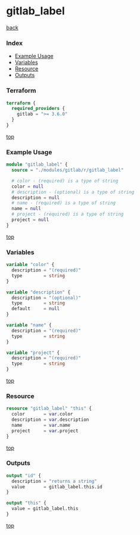 # gitlab_label

[back](../gitlab.md)

### Index

- [Example Usage](#example-usage)
- [Variables](#variables)
- [Resource](#resource)
- [Outputs](#outputs)

### Terraform

```terraform
terraform {
  required_providers {
    gitlab = ">= 3.6.0"
  }
}
```

[top](#index)

### Example Usage

```terraform
module "gitlab_label" {
  source = "./modules/gitlab/r/gitlab_label"

  # color - (required) is a type of string
  color = null
  # description - (optional) is a type of string
  description = null
  # name - (required) is a type of string
  name = null
  # project - (required) is a type of string
  project = null
}
```

[top](#index)

### Variables

```terraform
variable "color" {
  description = "(required)"
  type        = string
}

variable "description" {
  description = "(optional)"
  type        = string
  default     = null
}

variable "name" {
  description = "(required)"
  type        = string
}

variable "project" {
  description = "(required)"
  type        = string
}
```

[top](#index)

### Resource

```terraform
resource "gitlab_label" "this" {
  color       = var.color
  description = var.description
  name        = var.name
  project     = var.project
}
```

[top](#index)

### Outputs

```terraform
output "id" {
  description = "returns a string"
  value       = gitlab_label.this.id
}

output "this" {
  value = gitlab_label.this
}
```

[top](#index)
